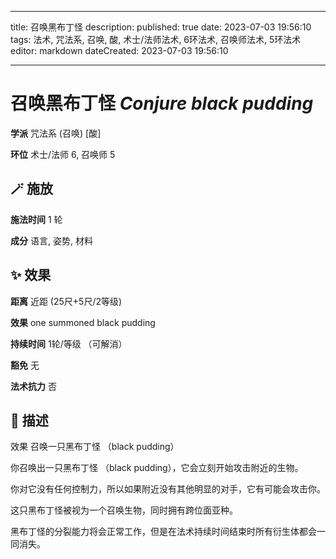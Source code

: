 
---
title: 召唤黑布丁怪
description: 
published: true
date: 2023-07-03 19:56:10
tags: 法术, 咒法系, 召唤, 酸, 术士/法师法术, 6环法术, 召唤师法术, 5环法术
editor: markdown
dateCreated: 2023-07-03 19:56:10

---

# **召唤黑布丁怪** *Conjure black pudding*

**学派** 咒法系 (召唤) \[酸\] 

**环位** 术士/法师 6, 召唤师 5

## 🪄 施放

**施法时间** 1 轮

**成分** 语言, 姿势, 材料

## ✨ 效果  

**距离** 近距 (25尺+5尺/2等级) 

**效果** one summoned black pudding 

**持续时间** 1轮/等级 （可解消） 

**豁免** 无

**法术抗力** 否

## 📖 描述

效果          召唤一只黑布丁怪 （black pudding）

你召唤出一只黑布丁怪 （black pudding），它会立刻开始攻击附近的生物。

你对它没有任何控制力，所以如果附近没有其他明显的对手，它有可能会攻击你。

这只黑布丁怪被视为一个召唤生物，同时拥有跨位面亚种。

黑布丁怪的分裂能力将会正常工作，但是在法术持续时间结束时所有衍生体都会一同消失。
    